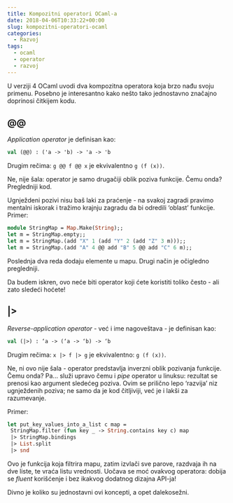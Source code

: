 ```yaml
---
title: Kompozitni operatori OCaml-a
date: 2018-04-06T10:33:22+00:00
slug: kompozitni-operatori-ocaml
categories:
  - Razvoj
tags:
  - ocaml
  - operator
  - razvoj
---
```


U verziji 4 OCaml uvodi dva kompozitna operatora koja brzo nađu svoju primenu. Posebno je interesantno kako nešto tako jednostavno značajno doprinosi čitkijem kodu.

<!--more-->

## @@

_Application operator_ je definisan kao:

```ocaml
val (@@) : ('a -> 'b) -> 'a -> 'b
```

Drugim rečima: `g @@ f @@ x` je ekvivalentno `g (f (x))`.

Ne, nije šala: operator je samo drugačiji oblik poziva funkcije. Čemu onda? Pregledniji kod.

Ugnježdeni pozivi nisu baš laki za praćenje - na svakoj zagradi pravimo mentalni iskorak i tražimo krajnju zagradu da bi odredili ‘oblast’ funkcije. Primer:

```ocaml
module StringMap = Map.Make(String);;
let m = StringMap.empty;;
let m = StringMap.(add "X" 1 (add "Y" 2 (add "Z" 3 m)));;
let m = StringMap.(add "A" 4 @@ add "B" 5 @@ add "C" 6 m);;
```

Poslednja dva reda dodaju elemente u mapu. Drugi način je očigledno pregledniji.

Da budem iskren, ovo neće biti operator koji ćete koristiti toliko često - ali zato sledeći hoćete!

## |>

_Reverse-application operator_ - već i ime nagoveštava - je definisan kao:

```ocaml
val (|>) : ‘a -> (‘a -> ‘b) -> ‘b
```

Drugim rečima: `x |> f |> g` je ekvivalentno: `g (f (x))`.

Ne, ni ovo nije šala - operator predstavlja inverzni oblik pozivanja funkcije. Čemu onda? Pa... služi upravo čemu i _pipe_ operator u linuksu: rezultat se prenosi kao argument sledećeg poziva. Ovim se prilično lepo ‘razvija’ niz ugnježdenih poziva; ne samo da je kod čitljiviji, već je i lakši za razumevanje.

Primer:

```ocaml
let put_key_values_into_a_list c map =
 StringMap.filter (fun key _ -> String.contains key c) map
 |> StringMap.bindings
 |> List.split
 |> snd
 ```

Ovo je funkcija koja filtrira mapu, zatim izvlači sve parove, razdvaja ih na dve liste, te vraća listu vrednosti. Uočava se moć ovakvog operatora: dobija se _fluent_ korišćenje i bez ikakvog dodatnog dizajna API-ja!

Divno je koliko su jednostavni ovi koncepti, a opet dalekosežni.